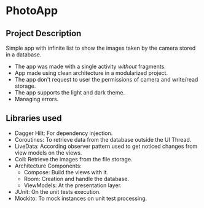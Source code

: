 # PhotoApp

## Project Description
Simple app with infinite list to show the images taken by the camera stored in a database.
- The app was made with a single activity *without* fragments.
- App made using clean architecture in a modularized project.
- The app don't request to user the permissions of camera and write/read storage.
- The app supports the light and dark theme.
- Managing errors.

## Libraries used
- Dagger Hilt: For dependency injection.
- Coroutines: To retrieve data from the database outside the UI Thread.
- LiveData: According observer pattern used to get noticed changes from view models on the views.
- Coil: Retrieve the images from the file storage.
- Architecture Components:
  - Compose: Build the views with it.
  - Room: Creation and handle the database.
  - ViewModels: At the presentation layer.
- JUnit: On the unit tests execution.
- Mockito: To mock instances on unit test processing.
